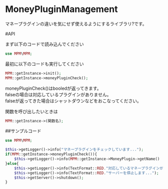 # MoneyPluginManagement

マネープラグインの違いを気にせず使えるようにするライブラリ?です。<br/>

#API

まず以下のコードで読み込んでください<br/>
```php
use MPM\MPM;
```
最初に以下のコードも実行してください<br/>
```php
MPM::getInstance->init();
MPM::getInstance->moneyPluginCheck();
```

moneyPluginCheck()はbooledが返ってきます。<br/>
falseの場合は対応しているプラグインがありません。<br/>
falseが返ってきた場合はシャットダウンなどをおこなってください。<br/>

関数を呼び出したいときは<br/>
```php
MPM::getInstance->(関数名);
```

##サンプルコード
```php
use MPM\MPM;

$this->getLogger()->info("マネープラグインをチェックしています...");
if(MPM::getInstance->moneyPluginCheck()){
	$this->getLogger()->info(MPM::getInstance->MoneyPlugin->getName() . "を検出しました。");
}else{
	$this->getLogger()->info(TextFormat::RED."対応しているマネープラグインが見つかりませんでした!");
	$this->getLogger()->info(TextFormat::RED."サーバーを停止します...");
	$this->getServer()->shutdown();
}
```